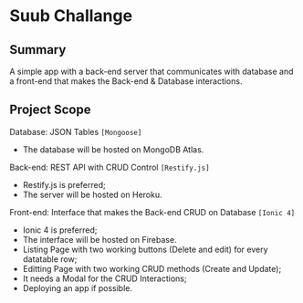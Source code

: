 # Suub Challange

## Summary
A simple app with a back-end server that communicates with database and a front-end that makes the Back-end & Database interactions.

## Project Scope
Database: JSON Tables ```[Mongoose]```
- The database will be hosted on MongoDB Atlas.

Back-end: REST API with CRUD Control ```[Restify.js]```
- Restify.js is preferred;
- The server will be hosted on Heroku.

Front-end: Interface that makes the Back-end CRUD on Database ```[Ionic 4]```
- Ionic 4 is preferred;
- The interface will be hosted on Firebase.
- Listing Page with two working buttons (Delete and edit) for every datatable row;
- Editting Page with two working CRUD methods (Create and Update);
- It needs a Modal for the CRUD Interactions;
- Deploying an app if possible.